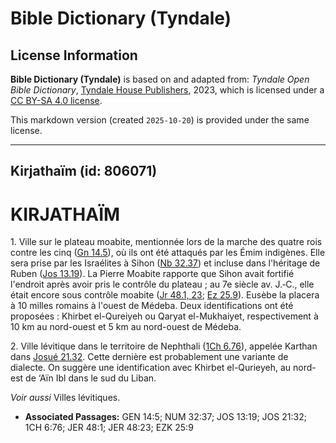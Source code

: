 # Bible Dictionary (Tyndale)

## License Information

**Bible Dictionary (Tyndale)** is based on and adapted from: _Tyndale Open Bible Dictionary_, [Tyndale House Publishers](https://tyndaleopenresources.com/), 2023, which is licensed under a [CC BY-SA 4.0 license](https://creativecommons.org/licenses/by-sa/4.0/legalcode.en).

This markdown version (created `2025-10-20`) is provided under the same license.



--------------------------------

## Kirjathaïm (id: 806071)

KIRJATHAÏM
==========

1\. Ville sur le plateau moabite, mentionnée lors de la marche des quatre rois contre les cinq ([Gn 14\.5](https://ref.ly/Gen14:5)), où ils ont été attaqués par les Émim indigènes. Elle sera prise par les Israélites à Sihon ([Nb 32\.37](https://ref.ly/Num32:37)) et incluse dans l'héritage de Ruben ([Jos 13\.19](https://ref.ly/Josh13:19)). La Pierre Moabite rapporte que Sihon avait fortifié l'endroit après avoir pris le contrôle du plateau ; au 7e siècle av. J.‑C., elle était encore sous contrôle moabite ([Jr 48\.1, 23](https://ref.ly/Jer48:1,Jer48:23); [Ez 25\.9](https://ref.ly/Ezek25:9)). Eusèbe la placera à 10 milles romains à l'ouest de Médeba. Deux identifications ont été proposées : Khirbet el\-Qureiyeh ou Qaryat el\-Mukhaiyet, respectivement à 10 km au nord\-ouest et 5 km au nord\-ouest de Médeba.

2\. Ville lévitique dans le territoire de Nephthali ([1Ch 6\.76](https://ref.ly/1Chr6:76)), appelée Karthan dans [Josué 21\.32](https://ref.ly/Josh21:32). Cette dernière est probablement une variante de dialecte. On suggère une identification avec Khirbet el\-Qurieyeh, au nord\-est de ‘Aïn Ibl dans le sud du Liban.

*Voir aussi* Villes lévitiques.

* **Associated Passages:** GEN 14:5; NUM 32:37; JOS 13:19; JOS 21:32; 1CH 6:76; JER 48:1; JER 48:23; EZK 25:9


